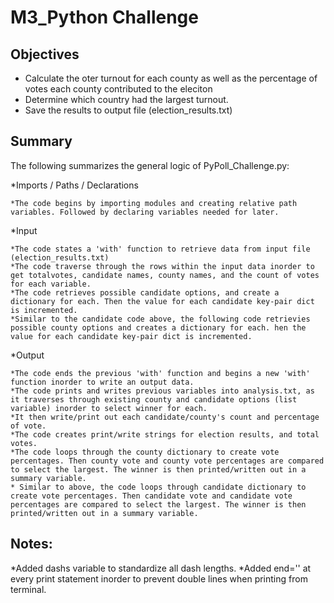 # M3_Python Challenge
## Objectives

* Calculate the oter turnout for each county as well as the percentage of votes each county contributed to the eleciton
* Determine which country had the largest turnout.
* Save the results to output file (election_results.txt)

## Summary

The following summarizes the general logic of PyPoll_Challenge.py:

*Imports / Paths / Declarations

    *The code begins by importing modules and creating relative path variables. Followed by declaring variables needed for later.

*Input

    *The code states a 'with' function to retrieve data from input file (election_results.txt) 
    *The code traverse through the rows within the input data inorder to get totalvotes, candidate names, county names, and the count of votes for each variable.
    *The code retrieves possible candidate options, and create a dictionary for each. Then the value for each candidate key-pair dict is incremented.
    *Similar to the candidate code above, the following code retrievies possible county options and creates a dictionary for each. hen the value for each candidate key-pair dict is incremented.

*Output

    *The code ends the previous 'with' function and begins a new 'with' function inorder to write an output data.
    *The code prints and writes previous variables into analysis.txt, as it traverses through existing county and candidate options (list variable) inorder to select winner for each. 
    *It then write/print out each candidate/county's count and percentage of vote.
    *The code creates print/write strings for election results, and total votes.
    *The code loops through the county dictionary to create vote percentages. Then county vote and county vote percentages are compared to select the largest. The winner is then printed/written out in a summary variable.
    * Similar to above, the code loops through candidate dictionary to create vote percentages. Then candidate vote and candidate vote percentages are compared to select the largest. The winner is then printed/written out in a summary variable.

## Notes:
*Added dashs variable to standardize all dash lengths.
*Added end='' at every print statement inorder to prevent double lines when printing from terminal.

